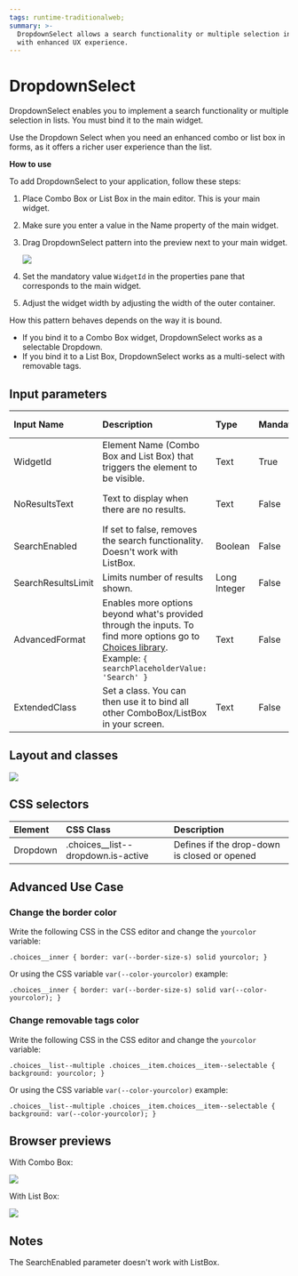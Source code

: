 ```yaml
---
tags: runtime-traditionalweb;
summary: >-
  DropdownSelect allows a search functionality or multiple selection in lists
  with enhanced UX experience.
---
```


# DropdownSelect

DropdownSelect enables you to implement a search functionality or multiple selection in lists. You must bind it to the main widget.

Use the Dropdown Select when you need an enhanced combo or list box in forms, as it offers a richer user experience than the list.

**How to use**

To add DropdownSelect to your application, follow these steps:

1. Place Combo Box or List Box in the main editor. This is your main widget.
2. Make sure you enter a value in the Name property of the main widget.
3. Drag DropdownSelect pattern into the preview next to your main widget.

   ![](https://github.com/danielmarquespt/docs-product/tree/e7ea3f444d5129dab245c69ab72ae091554bc4fb/src/develop/ui/patterns/web/controls/images/dropdownselect_1.png%3E)

4. Set the mandatory value `WidgetId` in the properties pane that corresponds to the main widget.
5. Adjust the widget width by adjusting the width of the outer container.

How this pattern behaves depends on the way it is bound.

* If you bind it to a Combo Box widget, DropdownSelect works as a selectable Dropdown.
* If you bind it to a List Box, DropdownSelect works as a multi-select with removable tags.

## Input parameters

| **Input Name** | **Description** | **Type** | **Mandatory** | **Default Value** |
| :--- | :--- | :--- | :--- | :--- |
| WidgetId | Element Name \(Combo Box and List Box\) that triggers the element to be visible. | Text | True | none |
| NoResultsText | Text to display when there are no results. | Text | False | "No results found." |
| SearchEnabled | If set to false, removes the search functionality. Doesn't work with ListBox. | Boolean | False | True |
| SearchResultsLimit | Limits number of results shown. | Long Integer | False | 10 |
| AdvancedFormat | Enables more options beyond what's provided through the inputs. To find more options go to [Choices library](https://github.com/jshjohnson/Choices). Example: `{ searchPlaceholderValue: 'Search' }` | Text | False | `{}` |
| ExtendedClass | Set a class. You can then use it to bind all other ComboBox/ListBox in your screen. | Text | False | "" |

## Layout and classes

![](https://github.com/danielmarquespt/docs-product/tree/e7ea3f444d5129dab245c69ab72ae091554bc4fb/src/develop/ui/patterns/web/controls/images/dropdownselect_3.png%3E)

## CSS selectors

| **Element** | **CSS Class** | **Description** |
| :--- | :--- | :--- |
| Dropdown | .choices\_\_list--dropdown.is-active | Defines if the drop-down is closed or opened |

## Advanced Use Case

### Change the border color

Write the following CSS in the CSS editor and change the `yourcolor` variable:

`.choices__inner { border: var(--border-size-s) solid yourcolor; }`

Or using the CSS variable `var(--color-yourcolor)` example:

`.choices__inner { border: var(--border-size-s) solid var(--color-yourcolor); }`

### Change removable tags color

Write the following CSS in the CSS editor and change the `yourcolor` variable:

`.choices__list--multiple .choices__item.choices__item--selectable { background: yourcolor; }`

Or using the CSS variable `var(--color-yourcolor)` example:

`.choices__list--multiple .choices__item.choices__item--selectable { background: var(--color-yourcolor); }`

## Browser previews

With Combo Box:

![](https://github.com/danielmarquespt/docs-product/tree/e7ea3f444d5129dab245c69ab72ae091554bc4fb/src/develop/ui/patterns/web/controls/images/dropdownselect.gif?width=600%3E)

With List Box:

![](https://github.com/danielmarquespt/docs-product/tree/e7ea3f444d5129dab245c69ab72ae091554bc4fb/src/develop/ui/patterns/web/controls/images/dropdownselect2.gif?width=600%3E)

## Notes

The SearchEnabled parameter doesn't work with ListBox.

